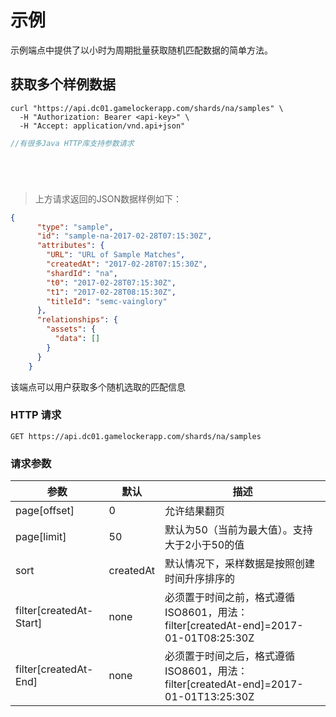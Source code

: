 # 示例

示例端点中提供了以小时为周期批量获取随机匹配数据的简单方法。

## 获取多个样例数据

```shell
curl "https://api.dc01.gamelockerapp.com/shards/na/samples" \
  -H "Authorization: Bearer <api-key>" \
  -H "Accept: application/vnd.api+json"
```
```java
//有很多Java HTTP库支持参数请求
```
```python
```
```ruby
```
```javascript
```
```go
```

> 上方请求返回的JSON数据样例如下：

```json
{
      "type": "sample",
      "id": "sample-na-2017-02-28T07:15:30Z",
      "attributes": {
        "URL": "URL of Sample Matches",
        "createdAt": "2017-02-28T07:15:30Z",
        "shardId": "na",
        "t0": "2017-02-28T07:15:30Z",
        "t1": "2017-02-28T08:15:30Z",
        "titleId": "semc-vainglory"
      },
      "relationships": {
        "assets": {
          "data": []
        }
      }
    }
```
该端点可以用户获取多个随机选取的匹配信息

### HTTP 请求

`GET https://api.dc01.gamelockerapp.com/shards/na/samples`

### 请求参数

参数 | 默认 | 描述
----|------|----
page[offset] | 0 | 允许结果翻页
page[limit] | 50 | 默认为50（当前为最大值）。支持大于2小于50的值
sort | createdAt | 默认情况下，采样数据是按照创建时间升序排序的
filter[createdAt-Start] | none | 必须置于时间之前，格式遵循ISO8601，用法：filter[createdAt-end]=2017-01-01T08:25:30Z
filter[createdAt-End] | none | 必须置于时间之后，格式遵循ISO8601，用法：filter[createdAt-end]=2017-01-01T13:25:30Z